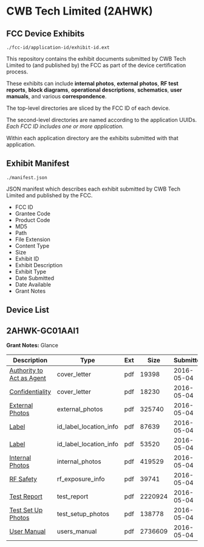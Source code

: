 # CWB Tech Limited (2AHWK)
## FCC Device Exhibits

```
./fcc-id/application-id/exhibit-id.ext
```

This repository contains the exhibit documents submitted by CWB Tech Limited to (and published by) the FCC as part of the device certification process.

These exhibits can include **internal photos**, **external photos**, **RF test reports**, **block diagrams**, **operational descriptions**, **schematics**, **user manuals**, and various **correspondence**.

The top-level directories are sliced by the FCC ID of each device.

The second-level directories are named according to the application UUIDs. *Each FCC ID includes one or more application.*

Within each application directory are the exhibits submitted with that application. 

## Exhibit Manifest

```
./manifest.json
```

JSON manifest which describes each exhibit submitted by CWB Tech Limited and published by the FCC.

- FCC ID
- Grantee Code
- Product Code
- MD5
- Path
- File Extension
- Content Type
- Size
- Exhibit ID
- Exhibit Description
- Exhibit Type
- Date Submitted
- Date Available
- Grant Notes

## Device List
## 2AHWK-GC01AAI1
**Grant Notes:** Glance

| Description | Type | Ext | Size | Submitted | Available |
| ----------- | ---- | --- | ---- | --------- | --------- |
| [Authority to Act as Agent](2AHWK-GC01AAI1/d9228eacb2584c4023253ec4445ff263/2979290.pdf) | cover_letter | pdf | 19398 | 2016-05-04 | 2016-05-06 |
| [Confidentiality](2AHWK-GC01AAI1/d9228eacb2584c4023253ec4445ff263/2979291.pdf) | cover_letter | pdf | 18230 | 2016-05-04 | 2016-05-06 |
| [External Photos](2AHWK-GC01AAI1/d9228eacb2584c4023253ec4445ff263/2979292.pdf) | external_photos | pdf | 325740 | 2016-05-04 | 2016-05-06 |
| [Label](2AHWK-GC01AAI1/d9228eacb2584c4023253ec4445ff263/2979294.pdf) | id_label_location_info | pdf | 87639 | 2016-05-04 | 2016-05-06 |
| [Label](2AHWK-GC01AAI1/d9228eacb2584c4023253ec4445ff263/2979295.pdf) | id_label_location_info | pdf | 53520 | 2016-05-04 | 2016-05-06 |
| [Internal Photos](2AHWK-GC01AAI1/d9228eacb2584c4023253ec4445ff263/2979293.pdf) | internal_photos | pdf | 419529 | 2016-05-04 | 2016-05-06 |
| [RF Safety](2AHWK-GC01AAI1/d9228eacb2584c4023253ec4445ff263/2979300.pdf) | rf_exposure_info | pdf | 39741 | 2016-05-04 | 2016-05-06 |
| [Test Report](2AHWK-GC01AAI1/d9228eacb2584c4023253ec4445ff263/2979299.pdf) | test_report | pdf | 2220924 | 2016-05-04 | 2016-05-06 |
| [Test Set Up Photos](2AHWK-GC01AAI1/d9228eacb2584c4023253ec4445ff263/2979298.pdf) | test_setup_photos | pdf | 138778 | 2016-05-04 | 2016-05-06 |
| [User Manual](2AHWK-GC01AAI1/d9228eacb2584c4023253ec4445ff263/2979301.pdf) | users_manual | pdf | 2736609 | 2016-05-04 | 2016-05-06 |

